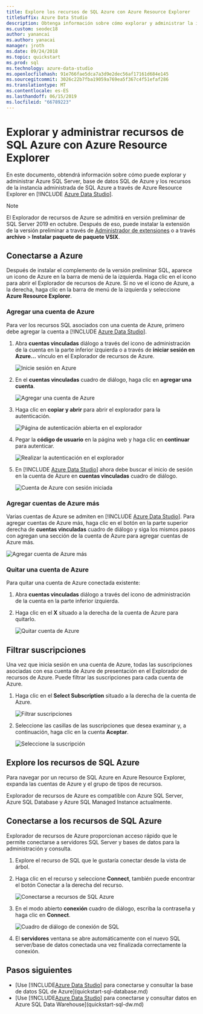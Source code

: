 ```yaml
---
title: Explore los recursos de SQL Azure con Azure Resource Explorer
titleSuffix: Azure Data Studio
description: Obtenga información sobre cómo explorar y administrar la instancia administrada de SQL Azure a través de Azure Resource Explorer, Azure SQL Database y Azure SQL Server.
ms.custom: seodec18
author: yanancai
ms.author: yanacai
manager: jroth
ms.date: 09/24/2018
ms.topic: quickstart
ms.prod: sql
ms.technology: azure-data-studio
ms.openlocfilehash: 91e766fae5dca7a3d9e2dec56af17161d684e145
ms.sourcegitcommit: 3026c22b7fba19059a769ea5f367c4f51efaf286
ms.translationtype: MT
ms.contentlocale: es-ES
ms.lasthandoff: 06/15/2019
ms.locfileid: "66789223"
---
```

# <a name="explore-and-manage-azure-sql-resources-with-azure-resource-explorer"></a>Explorar y administrar recursos de SQL Azure con Azure Resource Explorer

En este documento, obtendrá información sobre cómo puede explorar y administrar Azure SQL Server, base de datos SQL de Azure y los recursos de la instancia administrada de SQL Azure a través de Azure Resource Explorer en [!INCLUDE [Azure Data Studio](../includes/name-sos-short.md)].

>[!NOTE]
>El Explorador de recursos de Azure se admitirá en versión preliminar de SQL Server 2019 en octubre. Después de eso, puede instalar la extensión de la versión preliminar a través de [Administrador de extensiones](extensions.md) o a través **archivo** > **Instalar paquete de paquete VSIX**.


## <a name="connect-to-azure"></a>Conectarse a Azure

Después de instalar el complemento de la versión preliminar SQL, aparece un icono de Azure en la barra de menú de la izquierda. Haga clic en el icono para abrir el Explorador de recursos de Azure. Si no ve el icono de Azure, a la derecha, haga clic en la barra de menú de la izquierda y seleccione **Azure Resource Explorer**.

### <a name="add-an-azure-account"></a>Agregar una cuenta de Azure

Para ver los recursos SQL asociados con una cuenta de Azure, primero debe agregar la cuenta a [!INCLUDE [Azure Data Studio](../includes/name-sos-short.md)].

1. Abra **cuentas vinculadas** diálogo a través del icono de administración de la cuenta en la parte inferior izquierda o a través de **iniciar sesión en Azure...**  vínculo en el Explorador de recursos de Azure.

    ![Inicie sesión en Azure](media/azure-resource-explorer/sign-in-to-azure.png)

2. En el **cuentas vinculadas** cuadro de diálogo, haga clic en **agregar una cuenta**.

    ![Agregar una cuenta de Azure](media/azure-resource-explorer/add-an-azure-account.png)

3. Haga clic en **copiar y abrir** para abrir el explorador para la autenticación.

    ![Página de autenticación abierta en el explorador](media/azure-resource-explorer/open-authentication-in-browser.png)

4. Pegar la **código de usuario** en la página web y haga clic en **continuar** para autenticar.

    ![Realizar la autenticación en el explorador](media/azure-resource-explorer/authenticate-in-browser.png)

5. En [!INCLUDE [Azure Data Studio](../includes/name-sos-short.md)] ahora debe buscar el inicio de sesión en la cuenta de Azure en **cuentas vinculadas** cuadro de diálogo.

    ![Cuenta de Azure con sesión iniciada](media/azure-resource-explorer/signed-in-azure-account.png)

### <a name="add-more-azure-accounts"></a>Agregar cuentas de Azure más

Varias cuentas de Azure se admiten en [!INCLUDE [Azure Data Studio](../includes/name-sos-short.md)]. Para agregar cuentas de Azure más, haga clic en el botón en la parte superior derecha de **cuentas vinculadas** cuadro de diálogo y siga los mismos pasos con agregan una sección de la cuenta de Azure para agregar cuentas de Azure más.

![Agregar cuenta de Azure más](media/azure-resource-explorer/add-more-azure-account.png)

### <a name="remove-an-azure-account"></a>Quitar una cuenta de Azure

Para quitar una cuenta de Azure conectada existente:

1. Abra **cuentas vinculadas** diálogo a través del icono de administración de la cuenta en la parte inferior izquierda.
2. Haga clic en el **X** situado a la derecha de la cuenta de Azure para quitarlo.

    ![Quitar cuenta de Azure](media/azure-resource-explorer/remove-azure-account.png)

## <a name="filter-subscription"></a>Filtrar suscripciones

Una vez que inicia sesión en una cuenta de Azure, todas las suscripciones asociadas con esa cuenta de Azure de presentación en el Explorador de recursos de Azure. Puede filtrar las suscripciones para cada cuenta de Azure.

1. Haga clic en el **Select Subscription** situado a la derecha de la cuenta de Azure.

   ![Filtrar suscripciones](media/azure-resource-explorer/filter-subscription.png)

2. Seleccione las casillas de las suscripciones que desea examinar y, a continuación, haga clic en la cuenta **Aceptar**.

   ![Seleccione la suscripción](media/azure-resource-explorer/select-subscription.png)

## <a name="explore-azure-sql-resources"></a>Explore los recursos de SQL Azure

Para navegar por un recurso de SQL Azure en Azure Resource Explorer, expanda las cuentas de Azure y el grupo de tipos de recursos.

Explorador de recursos de Azure es compatible con Azure SQL Server, Azure SQL Database y Azure SQL Managed Instance actualmente.

## <a name="connect-to-azure-sql-resources"></a>Conectarse a los recursos de SQL Azure

Explorador de recursos de Azure proporcionan acceso rápido que le permite conectarse a servidores SQL Server y bases de datos para la administración y consulta. 

1. Explore el recurso de SQL que le gustaría conectar desde la vista de árbol.
2. Haga clic en el recurso y seleccione **Connect**, también puede encontrar el botón Conectar a la derecha del recurso.

   ![Conectarse a recursos de SQL Azure](media/azure-resource-explorer/connect-to-azure-sql-resource.png)

3. En el modo abierto **conexión** cuadro de diálogo, escriba la contraseña y haga clic en **Connect**.

   ![Cuadro de diálogo de conexión de SQL](media/azure-resource-explorer/sql-connection-dialog.png)
4. El **servidores** ventana se abre automáticamente con el nuevo SQL server/base de datos conectada una vez finalizada correctamente la conexión.

## <a name="next-steps"></a>Pasos siguientes

- [Use [!INCLUDE[Azure Data Studio](../includes/name-sos-short.md)] para conectarse y consultar la base de datos SQL de Azure](quickstart-sql-database.md)
- [Use [!INCLUDE[Azure Data Studio](../includes/name-sos-short.md)] para conectarse y consultar datos en Azure SQL Data Warehouse](quickstart-sql-dw.md)